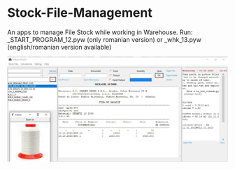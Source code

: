 # Stock-File-Management
An apps to manage File Stock while working in Warehouse. 
Run: 
_START_PROGRAM_12.pyw (only romanian version) or
_whk_13.pyw (english/romanian version available)

![Picture](POZE_MATERIALE/filestockmanagement.jpg)
